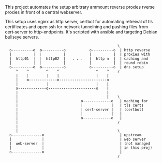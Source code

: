 This project automates the setup arbitrary ammount reverse proxies rverse
proxies in front of a central webserver.

This setup uses nginx as http server, certbot for automating retreival of tls
certificates and open ssh for network tunnelning and pushing files from
cert-server to http-endpoints. It's scripted with ansible and targeting Debian
bullseye servers.

```
                                                    \
  o----------o  o----------o           o----------o  | http reverse
  |          |  |          |           |          |  | proxies with
  |  http01  |  |  http02  |   . . .   |  http n  |  | caching and
  |          |  |          |           |          |  | round robin
  o----------o  o----------o           o----------o  | dns setup
     ^    ^        ^    ^                 ^    ^    /
     |    |        |    |                 |    |
     |    o-------------o----------------------o
     |             |                      |    |
     o-------------o----------------------o    |
     |                                         |
     |                                         |    \
     |                             o-------------o   | maching for
     |                             |             |   | tls certs
     |                             | cert-server |   | (certbot)
     |                             |             |   |
     |                             o-------------o   |
     |                                              /
     |
     |                                              \
  o--------------o                                   | upstream
  |              |                                   | web server
  |  web-server  |                                   | (not managed
  |              |                                   | in this proj)
  o--------------o                                   |
                                                    /
```
